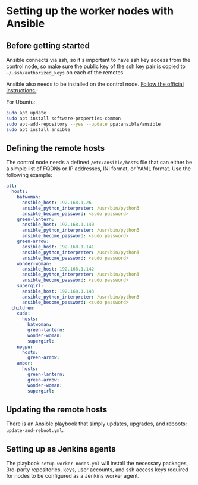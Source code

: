 # Setting up the worker nodes with Ansible

## Before getting started

Ansible connects via ssh, so it's important to have ssh key access from the
control node, so make sure the public key of the ssh key pair is copied to
`~/.ssh/authorized_keys` on each of the remotes.

Ansible also needs to be installed on the control node.
[Follow the official instructions.](https://docs.ansible.com/ansible/latest/installation_guide/intro_installation.html#installation-guide):

For Ubuntu:
```bash
sudo apt update
sudo apt install software-properties-common
sudo apt-add-repository --yes --update ppa:ansible/ansible
sudo apt install ansible
```

## Defining the remote hosts

The control node needs a defined `/etc/ansible/hosts` file that can either be a
simple list of FQDNs or IP addresses, INI format, or YAML format. Use the
following example:

```yaml
all:
  hosts:
    batwoman:
      ansible_host: 192.168.1.26
      ansible_python_interpreter: /usr/bin/python3
      ansible_become_password: <sudo password>
    green-lantern:
      ansible_host: 192.168.1.140
      ansible_python_interpreter: /usr/bin/python3
      ansible_become_password: <sudo password>
    green-arrow:
      ansible_host: 192.168.1.141
      ansible_python_interpreter: /usr/bin/python3
      ansible_become_password: <sudo password>
    wonder-woman:
      ansible_host: 192.168.1.142
      ansible_python_interpreter: /usr/bin/python3
      ansible_become_password: <sudo password>
    supergirl:
      ansible_host: 192.168.1.143
      ansible_python_interpreter: /usr/bin/python3
      ansible_become_password: <sudo password>
  children:
    cuda:
      hosts:
        batwoman:
        green-lantern:
        wonder-woman:
        supergirl:
    nogpu:
      hosts:
        green-arrow:
    amber:
      hosts:
        green-lantern:
        green-arrow:
        wonder-woman:
        supergirl:
```

## Updating the remote hosts

There is an Ansible playbook that simply updates, upgrades, and reboots:
`update-and-reboot.yml`.

## Setting up as Jenkins agents

The playbook `setup-worker-nodes.yml` will install the necessary packages,
3rd-party repositories, keys, user accounts, and ssh access keys required
for nodes to be configured as a Jenkins worker agent.
